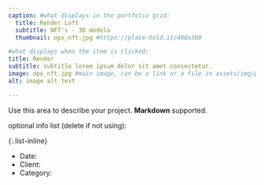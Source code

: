 ```yaml
---
caption: #what displays in the portfolio grid:
  title: Render Loft
  subtitle: NFT's - 3D modelo
  thumbnail: ops_nft.jpg #https://place-hold.it/400x300

#what displays when the item is clicked:
title: Render
subtitle: subtitle lorem ipsum dolor sit amet consectetur.
image: ops_nft.jpg #main image, can be a link or a file in assets/img/portfolio
alt: image alt text

---
```

Use this area to describe your project. **Markdown** supported.

optional info list (delete if not using):

{:.list-inline}
- Date:
- Client:
- Category:

